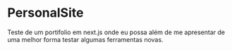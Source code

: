 # PersonalSite
Teste de um portifolio em next.js onde eu possa além de me apresentar de uma melhor forma testar algumas ferramentas novas.
